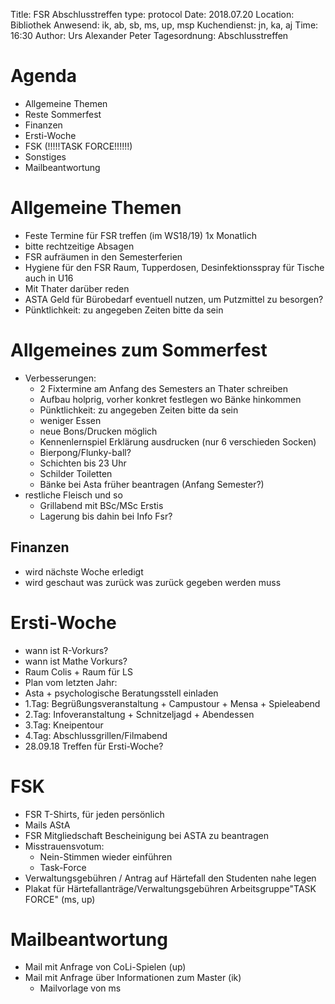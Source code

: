 Title: FSR Abschlusstreffen
type: protocol
Date: 2018.07.20
Location: Bibliothek
Anwesend: ik, ab, sb, ms, up, msp
Kuchendienst: jn, ka, aj
Time: 16:30
Author: Urs Alexander Peter
Tagesordnung: Abschlusstreffen  

# Agenda
- Allgemeine Themen
- Reste Sommerfest
- Finanzen
- Ersti-Woche
- FSK (!!!!!TASK FORCE!!!!!!)
- Sonstiges
- Mailbeantwortung

# Allgemeine Themen
- Feste Termine für FSR treffen (im WS18/19) 1x Monatlich
- bitte rechtzeitige Absagen 
- FSR aufräumen in den Semesterferien
- Hygiene für den FSR Raum, Tupperdosen, Desinfektionsspray für Tische auch in U16
- Mit Thater darüber reden
- ASTA Geld für Bürobedarf eventuell nutzen, um Putzmittel zu besorgen?
- Pünktlichkeit: zu angegeben Zeiten bitte da sein

# Allgemeines zum Sommerfest
- Verbesserungen: 
    -  2 Fixtermine am Anfang des Semesters an Thater schreiben
    -  Aufbau holprig, vorher konkret festlegen wo Bänke hinkommen
    -  Pünktlichkeit: zu angegeben Zeiten bitte da sein
    -  weniger Essen
    -  neue Bons/Drucken möglich 
    -  Kennenlernspiel Erklärung ausdrucken (nur 6 verschieden Socken)
    -  Bierpong/Flunky-ball?
    -  Schichten bis 23 Uhr
    -  Schilder Toiletten
    -  Bänke bei Asta früher beantragen (Anfang Semester?)
-  restliche Fleisch und so
    -  Grillabend mit BSc/MSc Erstis
    -  Lagerung bis dahin bei Info Fsr?

## Finanzen
- wird nächste Woche erledigt 
- wird geschaut was zurück was zurück gegeben werden muss

# Ersti-Woche
- wann ist R-Vorkurs?
- wann ist Mathe Vorkurs?
- Raum Colis + Raum für LS
- Plan vom letzten Jahr: 
- Asta + psychologische Beratungsstell einladen
- 1.Tag: Begrüßungsveranstaltung + Campustour + Mensa + Spieleabend
- 2.Tag: Infoveranstaltung + Schnitzeljagd + Abendessen
- 3.Tag: Kneipentour
- 4.Tag: Abschlussgrillen/Filmabend
- 28.09.18 Treffen für Ersti-Woche?

# FSK
- FSR T-Shirts, für jeden persönlich
- Mails AStA
- FSR Mitgliedschaft Bescheinigung bei ASTA zu beantragen
- Misstrauensvotum:
    - Nein-Stimmen wieder einführen
    - Task-Force
- Verwaltungsgebühren / Antrag auf Härtefall den Studenten nahe legen
- Plakat für Härtefallanträge/Verwaltungsgebühren Arbeitsgruppe"TASK FORCE" (ms, up) 

# Mailbeantwortung
- Mail mit Anfrage von CoLi-Spielen (up)
- Mail mit Anfrage über Informationen zum Master (ik)
    - Mailvorlage von ms